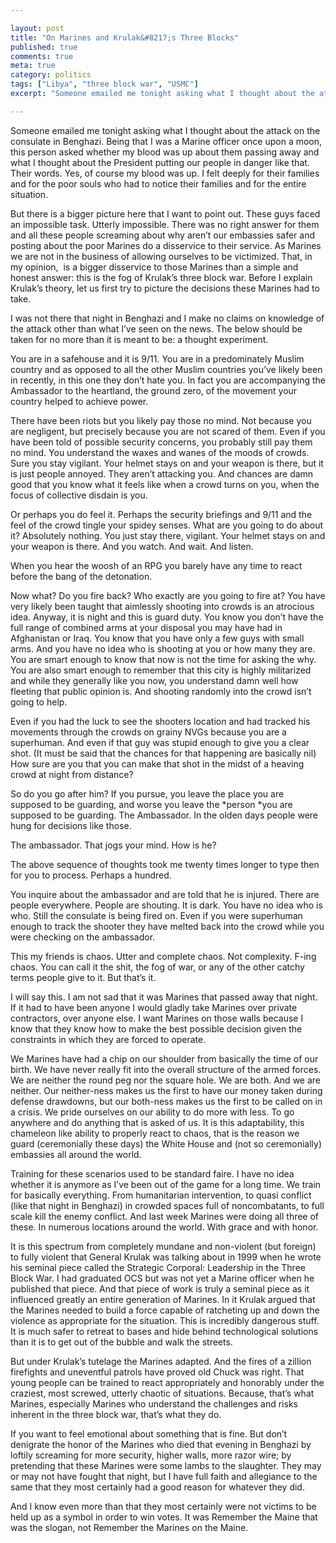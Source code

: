 ```yaml
---

layout: post
title: "On Marines and Krulak&#8217;s Three Blocks"
published: true
comments: true
meta: true
category: politics
tags: ["Libya", "three block war", "USMC"]
excerpt: "Someone emailed me tonight asking what I thought about the attack on the consulate in Benghazi. Being that I was a Marine officer once upon a moon, this person asked whether my blood was up about them passing away and what I thought about the President putting our people in danger like that. Their words. Yes, of course my blood was up. I felt deeply for their families and for the poor souls who had to notice their families and for the entire situation."

---
```


Someone emailed me tonight asking what I thought about the attack on the consulate in Benghazi. Being that I was a Marine officer once upon a moon, this person asked whether my blood was up about them passing away and what I thought about the President putting our people in danger like that. Their words. Yes, of course my blood was up. I felt deeply for their families and for the poor souls who had to notice their families and for the entire situation. 

But there is a bigger picture here that I want to point out. These guys faced an impossible task. Utterly impossible. There was no right answer for them and all these people screaming about why aren’t our embassies safer and posting about the poor Marines do a disservice to their service. As Marines we are not in the business of allowing ourselves to be victimized. That, in my opinion,  is a bigger disservice to those Marines than a simple and honest answer: this is the fog of Krulak’s three block war. Before I explain Krulak’s theory, let us first try to picture the decisions these Marines had to take. 

I was not there that night in Benghazi and I make no claims on knowledge of the attack other than what I’ve seen on the news. The below should be taken for no more than it is meant to be: a thought experiment. 

You are in a safehouse and it is 9/11. You are in a predominately Muslim country and as opposed to all the other Muslim countries you’ve likely been in recently, in this one they don’t hate you. In fact you are accompanying the Ambassador to the heartland, the ground zero, of the movement your country helped to achieve power. 

There have been riots but you likely pay those no mind. Not because you are negligent, but precisely because you are not scared of them. Even if you have been told of possible security concerns, you probably still pay them no mind. You understand the waxes and wanes of the moods of crowds. Sure you stay vigilant. Your helmet stays on and your weapon is there, but it is just people annoyed. They aren’t attacking you. And chances are damn good that you know what it feels like when a crowd turns on you, when the focus of collective disdain is you. 

Or perhaps you do feel it. Perhaps the security briefings and 9/11 and the feel of the crowd tingle your spidey senses. What are you going to do about it? Absolutely nothing. You just stay there, vigilant. Your helmet stays on and your weapon is there. And you watch. And wait. And listen. 

When you hear the woosh of an RPG you barely have any time to react before the bang of the detonation. 

Now what? Do you fire back? Who exactly are you going to fire at? You have very likely been taught that aimlessly shooting into crowds is an atrocious idea. Anyway, it is night and this is guard duty. You know you don’t have the full range of combined arms at your disposal you may have had in Afghanistan or Iraq. You know that you have only a few guys with small arms. And you have no idea who is shooting at you or how many they are. You are smart enough to know that now is not the time for asking the why. You are also smart enough to remember that this city is highly militarized and while they generally like you now, you understand damn well how fleeting that public opinion is. And shooting randomly into the crowd isn’t going to help. 

Even if you had the luck to see the shooters location and had tracked his movements through the crowds on grainy NVGs because you are a superhuman. And even if that guy was stupid enough to give you a clear shot. (It must be said that the chances for that happening are basically nil) How sure are you that you can make that shot in the midst of a heaving crowd at night from distance? 

So do you go after him? If you pursue, you leave the place you are supposed to be guarding, and worse you leave the *person *you are supposed to be guarding. The Ambassador. In the olden days people were hung for decisions like those. 

The ambassador. That jogs your mind. How is he? 

The above sequence of thoughts took me twenty times longer to type then for you to process. Perhaps a hundred. 

You inquire about the ambassador and are told that he is injured. There are people everywhere. People are shouting. It is dark. You have no idea who is who. Still the consulate is being fired on. Even if you were superhuman enough to track the shooter they have melted back into the crowd while you were checking on the ambassador.

This my friends is chaos. Utter and complete chaos. Not complexity. F-ing chaos. You can call it the shit, the fog of war, or any of the other catchy terms people give to it. But that’s it. 

I will say this. I am not sad that it was Marines that passed away that night. If it had to have been anyone I would gladly take Marines over private contractors, over anyone else. I want Marines on those walls because I know that they know how to make the best possible decision given the constraints in which they are forced to operate. 

We Marines have had a chip on our shoulder from basically the time of our birth. We have never really fit into the overall structure of the armed forces. We are neither the round peg nor the square hole. We are both. And we are neither. Our neither-ness makes us the first to have our money taken during defense drawdowns, but our both-ness makes us the first to be called on in a crisis. We pride ourselves on our ability to do more with less. To go anywhere and do anything that is asked of us. It is this adaptability, this chameleon like ability to properly react to chaos, that is the reason we guard (ceremonially these days) the White House and (not so ceremonially) embassies all around the world. 

Training for these scenarios used to be standard faire. I have no idea whether it is anymore as I’ve been out of the game for a long time. We train for basically everything. From humanitarian intervention, to quasi conflict (like that night in Benghazi) in crowded spaces full of noncombatants, to full scale kill the enemy conflict. And last week Marines were doing all three of these. In numerous locations around the world. With grace and with honor. 

It is this spectrum from completely mundane and non-violent (but foreign) to fully violent that General Krulak was talking about in 1999 when he wrote his seminal piece called the Strategic Corporal: Leadership in the Three Block War. I had graduated OCS but was not yet a Marine officer when he published that piece. And that piece of work is truly a seminal piece as it influenced greatly an entire generation of Marines. In it Krulak argued that the Marines needed to build a force capable of ratcheting up and down the violence as appropriate for the situation. This is incredibly dangerous stuff. It is much safer to retreat to bases and hide behind technological solutions than it is to get out of the bubble and walk the streets. 

But under Krulak’s tutelage the Marines adapted. And the fires of a zillion firefights and uneventful patrols have proved old Chuck was right. That young people can be trained to react appropriately and honorably under the craziest, most screwed, utterly chaotic of situations. Because, that’s what Marines, especially Marines who understand the challenges and risks inherent in the three block war, that’s what they do.   

If you want to feel emotional about something that is fine. But don’t denigrate the honor of the Marines who died that evening in Benghazi by loftily screaming for more security, higher walls, more razor wire; by pretending that these Marines were some lambs to the slaughter. They may or may not have fought that night, but I have full faith and allegiance to the same that they most certainly had a good reason for whatever they did. 

And I know even more than that they most certainly were not victims to be held up as a symbol in order to win votes. It was Remember the Maine that was the slogan, not Remember the Marines on the Maine.